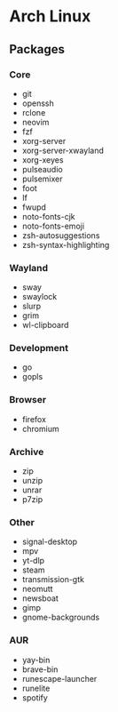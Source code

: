 # Arch Linux

## Packages

### Core

- git
- openssh
- rclone
- neovim
- fzf
- xorg-server
- xorg-server-xwayland
- xorg-xeyes
- pulseaudio
- pulsemixer
- foot
- lf
- fwupd
- noto-fonts-cjk
- noto-fonts-emoji
- zsh-autosuggestions
- zsh-syntax-highlighting

### Wayland

- sway
- swaylock
- slurp
- grim
- wl-clipboard

### Development

- go
- gopls

### Browser

- firefox
- chromium

### Archive

- zip
- unzip
- unrar
- p7zip

### Other

- signal-desktop
- mpv
- yt-dlp
- steam
- transmission-gtk
- neomutt
- newsboat
- gimp
- gnome-backgrounds

### AUR

- yay-bin
- brave-bin
- runescape-launcher
- runelite
- spotify
